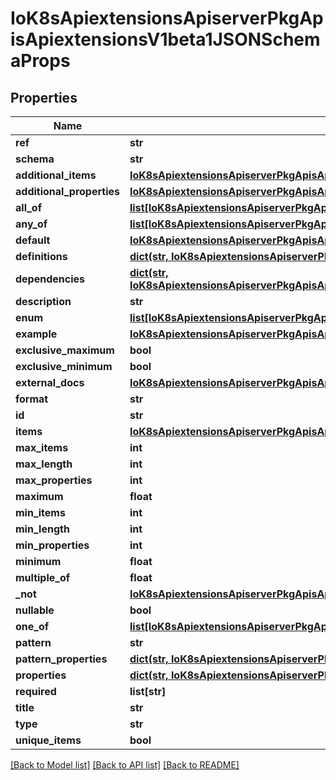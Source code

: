 # IoK8sApiextensionsApiserverPkgApisApiextensionsV1beta1JSONSchemaProps

## Properties
Name | Type | Description | Notes
------------ | ------------- | ------------- | -------------
**ref** | **str** |  | [optional] 
**schema** | **str** |  | [optional] 
**additional_items** | [**IoK8sApiextensionsApiserverPkgApisApiextensionsV1beta1JSONSchemaPropsOrBool**](IoK8sApiextensionsApiserverPkgApisApiextensionsV1beta1JSONSchemaPropsOrBool.md) |  | [optional] 
**additional_properties** | [**IoK8sApiextensionsApiserverPkgApisApiextensionsV1beta1JSONSchemaPropsOrBool**](IoK8sApiextensionsApiserverPkgApisApiextensionsV1beta1JSONSchemaPropsOrBool.md) |  | [optional] 
**all_of** | [**list[IoK8sApiextensionsApiserverPkgApisApiextensionsV1beta1JSONSchemaProps]**](IoK8sApiextensionsApiserverPkgApisApiextensionsV1beta1JSONSchemaProps.md) |  | [optional] 
**any_of** | [**list[IoK8sApiextensionsApiserverPkgApisApiextensionsV1beta1JSONSchemaProps]**](IoK8sApiextensionsApiserverPkgApisApiextensionsV1beta1JSONSchemaProps.md) |  | [optional] 
**default** | [**IoK8sApiextensionsApiserverPkgApisApiextensionsV1beta1JSON**](IoK8sApiextensionsApiserverPkgApisApiextensionsV1beta1JSON.md) |  | [optional] 
**definitions** | [**dict(str, IoK8sApiextensionsApiserverPkgApisApiextensionsV1beta1JSONSchemaProps)**](IoK8sApiextensionsApiserverPkgApisApiextensionsV1beta1JSONSchemaProps.md) |  | [optional] 
**dependencies** | [**dict(str, IoK8sApiextensionsApiserverPkgApisApiextensionsV1beta1JSONSchemaPropsOrStringArray)**](IoK8sApiextensionsApiserverPkgApisApiextensionsV1beta1JSONSchemaPropsOrStringArray.md) |  | [optional] 
**description** | **str** |  | [optional] 
**enum** | [**list[IoK8sApiextensionsApiserverPkgApisApiextensionsV1beta1JSON]**](IoK8sApiextensionsApiserverPkgApisApiextensionsV1beta1JSON.md) |  | [optional] 
**example** | [**IoK8sApiextensionsApiserverPkgApisApiextensionsV1beta1JSON**](IoK8sApiextensionsApiserverPkgApisApiextensionsV1beta1JSON.md) |  | [optional] 
**exclusive_maximum** | **bool** |  | [optional] 
**exclusive_minimum** | **bool** |  | [optional] 
**external_docs** | [**IoK8sApiextensionsApiserverPkgApisApiextensionsV1beta1ExternalDocumentation**](IoK8sApiextensionsApiserverPkgApisApiextensionsV1beta1ExternalDocumentation.md) |  | [optional] 
**format** | **str** |  | [optional] 
**id** | **str** |  | [optional] 
**items** | [**IoK8sApiextensionsApiserverPkgApisApiextensionsV1beta1JSONSchemaPropsOrArray**](IoK8sApiextensionsApiserverPkgApisApiextensionsV1beta1JSONSchemaPropsOrArray.md) |  | [optional] 
**max_items** | **int** |  | [optional] 
**max_length** | **int** |  | [optional] 
**max_properties** | **int** |  | [optional] 
**maximum** | **float** |  | [optional] 
**min_items** | **int** |  | [optional] 
**min_length** | **int** |  | [optional] 
**min_properties** | **int** |  | [optional] 
**minimum** | **float** |  | [optional] 
**multiple_of** | **float** |  | [optional] 
**_not** | [**IoK8sApiextensionsApiserverPkgApisApiextensionsV1beta1JSONSchemaProps**](IoK8sApiextensionsApiserverPkgApisApiextensionsV1beta1JSONSchemaProps.md) |  | [optional] 
**nullable** | **bool** |  | [optional] 
**one_of** | [**list[IoK8sApiextensionsApiserverPkgApisApiextensionsV1beta1JSONSchemaProps]**](IoK8sApiextensionsApiserverPkgApisApiextensionsV1beta1JSONSchemaProps.md) |  | [optional] 
**pattern** | **str** |  | [optional] 
**pattern_properties** | [**dict(str, IoK8sApiextensionsApiserverPkgApisApiextensionsV1beta1JSONSchemaProps)**](IoK8sApiextensionsApiserverPkgApisApiextensionsV1beta1JSONSchemaProps.md) |  | [optional] 
**properties** | [**dict(str, IoK8sApiextensionsApiserverPkgApisApiextensionsV1beta1JSONSchemaProps)**](IoK8sApiextensionsApiserverPkgApisApiextensionsV1beta1JSONSchemaProps.md) |  | [optional] 
**required** | **list[str]** |  | [optional] 
**title** | **str** |  | [optional] 
**type** | **str** |  | [optional] 
**unique_items** | **bool** |  | [optional] 

[[Back to Model list]](../README.md#documentation-for-models) [[Back to API list]](../README.md#documentation-for-api-endpoints) [[Back to README]](../README.md)

